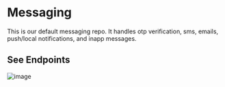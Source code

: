 # Messaging
This is our default messaging repo. It handles otp verification, sms, emails, push/local notifications, and inapp messages.

## See Endpoints
![image](https://user-images.githubusercontent.com/62122672/144222143-73619932-c858-4566-9199-0a7428c8b4e4.png)
